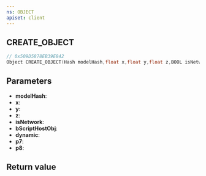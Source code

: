 ```yaml
---
ns: OBJECT
apiset: client
---
```

## CREATE_OBJECT

```c
// 0x509D5878EB39E842
Object CREATE_OBJECT(Hash modelHash,float x,float y,float z,BOOL isNetwork,BOOL bScriptHostObj,BOOL dynamic,BOOL p7,BOOL p8);
```


## Parameters
* **modelHash**:
* **x**:
* **y**:
* **z**:
* **isNetwork**:
* **bScriptHostObj**:
* **dynamic**:
* **p7**:
* **p8**:

## Return value

